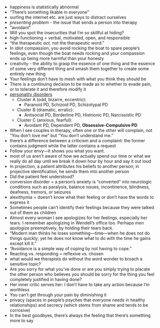- happiness is statistically abnormal
- “There’s something likable in everyone”
- surfing the internet etc. are just ways to distract ourselves
- *presenting problem* - the issue that sends a person into therapy
- “avoidant”
- Will you spot the insecurities that I’m so skillful at hiding?
- high-functioning = verbal, motivated, open, and responsible
- “the therapeutic *act,* not the therapeutic word.”
- In idiot compassion, you avoid rocking the boat to spare people’s feelings, even though the boat needs rocking and your compassion ends up being more harmful than your honesty
- creativity - the ability to grasp the essence of one thing and the essence of some very different thing and smash them together to create some entirely new thing
- Your feelings don’t have to mesh with what you think they should be
- There is a continuing decision to be made as to whether to evade pain, or to tolerate it and therefore modify it
- [personality disorders](https://en.wikipedia.org/wiki/Personality_disorder)
  - Cluster A (odd, bizarre, eccentric):
    - Paranoid PD, Schizoid PD, Schizotypal PD
  - Cluster B (dramatic, erratic):
    - Antisocial PD, Borderline PD, Histrionic PD, Narcissistic PD
  - Cluster C (anxious, fearful):
    - Avoidant PD, Dependent PD, **Obsessive-Compulsive PD**
- When I see couples in therapy, often one or the other will complain, not “You don’t love me” but “You don’t understand me.”
- there’s a difference between a criticism and a complaint: the former contains judgment while the latter contains a request
- Follow your envy—it shows you what you want.
- most of us aren’t aware of how we actually spend our time or what we really do all day until we break it down hour by hour and say it out loud
- In projection, a patient attributes his beliefs to another person; in projective identification, he sends them into another person
- Did the patient feel understood?
- conversion disorder = a person’s anxiety is “converted” into neurologic conditions such as paralysis, balance issues, incontinence, blindness, deafness, tremors, or seizures
- alexithymia = doesn’t know what their feeling or don’t have the words to express it
- Sometimes people can’t identify their feelings because they were talked out of them as children
- Almost every woman I see apologizes for her feelings, especially her tears. I remember apologizing in Wendell’s office too. Perhaps men apologize preemptively, by holding their tears back.
- “Modern man thinks he loses something—time—when he does not do things quickly; yet he does not know what to do with the time he gains except kill it.”
- “Avoidance is a simple way of coping by not having to cope.”
- Reacting vs. responding = reflexive vs. chosen
- what would we therapists do without the word wonder to broach a sensitive topic?
- Are you sorry for what you’ve done or are you simply trying to placate the other person who believes you should be sorry for the thing you feel completely justified in having done?
-  Her inner critic serves her: I don’t have to take any action because I’m worthless
- You can’t get through your pain by diminishing it
- privacy (spaces in people’s psyches that everyone needs in healthy relationships) and secrecy (which stems from shame and tends to be corrosive)
- In the best goodbyes, there’s always the feeling that there’s something more to say